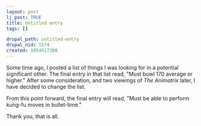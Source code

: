 ```yaml
--- 
layout: post
lj_post: TRUE
title: Untitled entry
tags: []

drupal_path: untitled-entry
drupal_nid: 1574
created: 1054917300
---
```

Some time ago, I posted a list of things I was looking for in a potential significant other. The final entry in that list read, "Must bowl 170 average or higher." After some consideration, and two viewings of <i>The Animatrix</i> later, I have decided to change the list.

From this point forward, the final entry will read, "Must be able to perform kung-fu moves in bullet-time."

Thank you, that is all.
